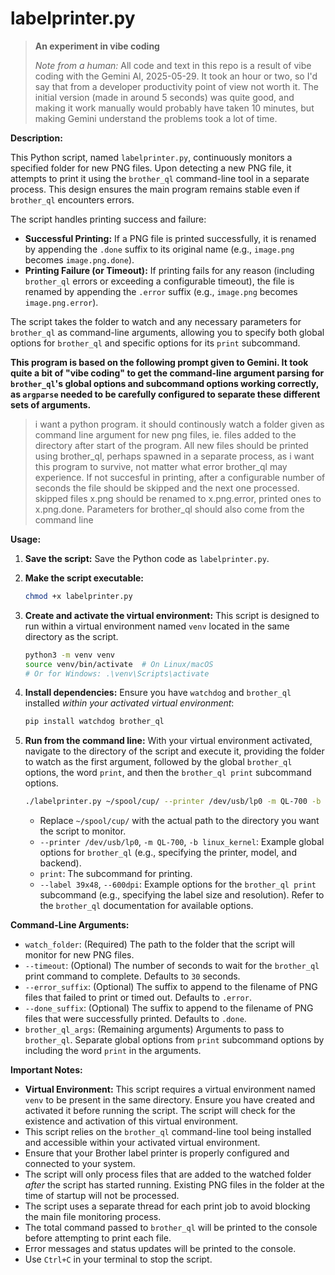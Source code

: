 # labelprinter.py

> **An experiment in vibe coding**
>
> *Note from a human:* All code and text in this repo is a result of vibe coding with the Gemini AI, 2025-05-29.
> It took an hour or two, so I'd say that from a developer productivity point of view not worth it.
> The initial version (made in around 5 seconds) was quite good, and making it work manually would probably have taken 10 minutes,
> but making Gemini understand the problems took a lot of time.

**Description:**

This Python script, named `labelprinter.py`, continuously monitors a specified folder for new PNG files. Upon detecting a new PNG file, it attempts to print it using the `brother_ql` command-line tool in a separate process. This design ensures the main program remains stable even if `brother_ql` encounters errors.

The script handles printing success and failure:

* **Successful Printing:** If a PNG file is printed successfully, it is renamed by appending the `.done` suffix to its original name (e.g., `image.png` becomes `image.png.done`).
* **Printing Failure (or Timeout):** If printing fails for any reason (including `brother_ql` errors or exceeding a configurable timeout), the file is renamed by appending the `.error` suffix (e.g., `image.png` becomes `image.png.error`).

The script takes the folder to watch and any necessary parameters for `brother_ql` as command-line arguments, allowing you to specify both global options for `brother_ql` and specific options for its `print` subcommand.

**This program is based on the following prompt given to Gemini. It took quite a bit of "vibe coding" to get the command-line argument parsing for `brother_ql`'s global options and subcommand options working correctly, as `argparse` needed to be carefully configured to separate these different sets of arguments.**

> i want a python program.
> it should continously watch a folder given as command line argument for new png files, ie. files added to the directory after start of the program.
> All new files should be printed using brother\_ql, perhaps spawned in a separate process, as i want this program to survive, not matter what error brother\_ql may experience. If not succesful in printing, after a configurable number of seconds the file should be skipped and the next one processed. skipped files x.png should be renamed to x.png.error, printed ones to x.png.done. Parameters for brother\_ql should also come from the command line

**Usage:**

1.  **Save the script:** Save the Python code as `labelprinter.py`.
2.  **Make the script executable:**
    ```bash
    chmod +x labelprinter.py
    ```
3.  **Create and activate the virtual environment:** This script is designed to run within a virtual environment named `venv` located in the same directory as the script.
    ```bash
    python3 -m venv venv
    source venv/bin/activate  # On Linux/macOS
    # Or for Windows: .\venv\Scripts\activate
    ```
4.  **Install dependencies:** Ensure you have `watchdog` and `brother_ql` installed *within your activated virtual environment*:
    ```bash
    pip install watchdog brother_ql
    ```
5.  **Run from the command line:** With your virtual environment activated, navigate to the directory of the script and execute it, providing the folder to watch as the first argument, followed by the global `brother_ql` options, the word `print`, and then the `brother_ql print` subcommand options.

    ```bash
    ./labelprinter.py ~/spool/cup/ --printer /dev/usb/lp0 -m QL-700 -b linux_kernel print --label 39x48 --600dpi
    ```

    * Replace `~/spool/cup/` with the actual path to the directory you want the script to monitor.
    * `--printer /dev/usb/lp0`, `-m QL-700`, `-b linux_kernel`: Example global options for `brother_ql` (e.g., specifying the printer, model, and backend).
    * `print`: The subcommand for printing.
    * `--label 39x48`, `--600dpi`: Example options for the `brother_ql print` subcommand (e.g., specifying the label size and resolution). Refer to the `brother_ql` documentation for available options.

**Command-Line Arguments:**

* `watch_folder`: (Required) The path to the folder that the script will monitor for new PNG files.
* `--timeout`: (Optional) The number of seconds to wait for the `brother_ql` print command to complete. Defaults to `30` seconds.
* `--error_suffix`: (Optional) The suffix to append to the filename of PNG files that failed to print or timed out. Defaults to `.error`.
* `--done_suffix`: (Optional) The suffix to append to the filename of PNG files that were successfully printed. Defaults to `.done`.
* `brother_ql_args`: (Remaining arguments) Arguments to pass to `brother_ql`. Separate global options from `print` subcommand options by including the word `print` in the arguments.

**Important Notes:**

* **Virtual Environment:** This script requires a virtual environment named `venv` to be present in the same directory. Ensure you have created and activated it before running the script. The script will check for the existence and activation of this virtual environment.
* This script relies on the `brother_ql` command-line tool being installed and accessible within your activated virtual environment.
* Ensure that your Brother label printer is properly configured and connected to your system.
* The script will only process files that are added to the watched folder *after* the script has started running. Existing PNG files in the folder at the time of startup will not be processed.
* The script uses a separate thread for each print job to avoid blocking the main file monitoring process.
* The total command passed to `brother_ql` will be printed to the console before attempting to print each file.
* Error messages and status updates will be printed to the console.
* Use `Ctrl+C` in your terminal to stop the script.
